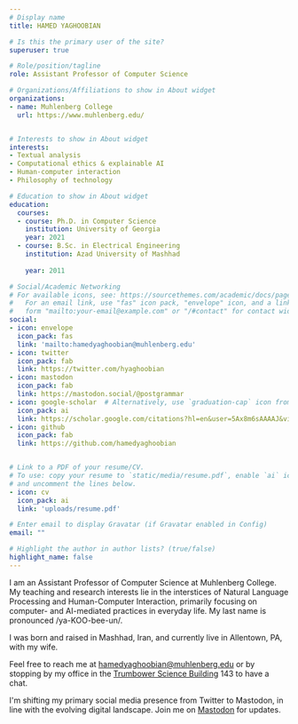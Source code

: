```yaml
---
# Display name
title: HAMED YAGHOOBIAN

# Is this the primary user of the site?
superuser: true

# Role/position/tagline
role: Assistant Professor of Computer Science

# Organizations/Affiliations to show in About widget
organizations:
- name: Muhlenberg College
  url: https://www.muhlenberg.edu/


# Interests to show in About widget
interests:
- Textual analysis
- Computational ethics & explainable AI
- Human-computer interaction
- Philosophy of technology 

# Education to show in About widget
education:
  courses:
  - course: Ph.D. in Computer Science
    institution: University of Georgia
    year: 2021
  - course: B.Sc. in Electrical Engineering
    institution: Azad University of Mashhad
    
    year: 2011

# Social/Academic Networking
# For available icons, see: https://sourcethemes.com/academic/docs/page-builder/#icons
#   For an email link, use "fas" icon pack, "envelope" icon, and a link in the
#   form "mailto:your-email@example.com" or "/#contact" for contact widget.
social:
- icon: envelope
  icon_pack: fas
  link: 'mailto:hamedyaghoobian@muhlenberg.edu'
- icon: twitter
  icon_pack: fab
  link: https://twitter.com/hyaghoobian
- icon: mastodon
  icon_pack: fab
  link: https://mastodon.social/@postgrammar
- icon: google-scholar  # Alternatively, use `graduation-cap` icon from `fas` icon pack
  icon_pack: ai
  link: https://scholar.google.com/citations?hl=en&user=5Ax8m6sAAAAJ&view_op=list_works&sortby=pubdate
- icon: github
  icon_pack: fab
  link: https://github.com/hamedyaghoobian


# Link to a PDF of your resume/CV.
# To use: copy your resume to `static/media/resume.pdf`, enable `ai` icons in `params.toml`, 
# and uncomment the lines below.
- icon: cv
  icon_pack: ai
  link: 'uploads/resume.pdf'

# Enter email to display Gravatar (if Gravatar enabled in Config)
email: ""

# Highlight the author in author lists? (true/false)
highlight_name: false
---
```

I am an Assistant Professor of Computer Science at Muhlenberg College. My teaching and research interests lie in the interstices of Natural Language Processing and Human-Computer Interaction, primarily focusing on computer- and AI-mediated practices in everyday life. My last name is pronounced /ya-KOO-bee-un/. 

I was born and raised in Mashhad, Iran, and currently live in Allentown, PA, with my wife. 

Feel free to reach me at [hamedyaghoobian@muhlenberg.edu](mailto:hamedyaghoobian@muhlenberg.edu) or by stopping by my office in the [Trumbower Science Building](https://pathways.trexlerworks.muhlenberg.edu/items/show/15) 143 to have a chat. 

I'm shifting my primary social media presence from Twitter to Mastodon, in line with the evolving digital landscape. Join me on <a rel="me" href="https://mastodon.social/@postgrammar">Mastodon</a> for updates.
